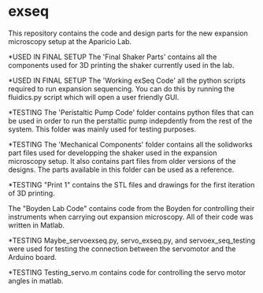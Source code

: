 # exseq
This repository contains the code and design parts for the new expansion microscopy setup at the Aparicio Lab. 

*USED IN FINAL SETUP The 'Final Shaker Parts' contains all the components used for 3D printing the shaker currently used in the lab.

*USED IN FINAL SETUP The 'Working exSeq Code' all the python scripts required to run expansion sequencing. You can do this by running the fluidics.py script which will open a user friendly GUI.

*TESTING The 'Peristaltic Pump Code' folder contains python files that can be used in order to run the perstaltic pump indepdently from the rest of the system. This folder was mainly used for testing purposes.

*TESTING The 'Mechanical Components' folder contains all the solidworks part files used for developping the shaker used in the expansion microscopy setup. It also contains part files from older versions of the designs. The parts available in this folder can be used as a reference.

*TESTING "Print 1" contains the STL files and drawings for the first iteration of 3D printing.

The "Boyden Lab Code" contains code from the Boyden for controlling their instruments when carrying out expansion microscopy. All of their code was written in Matlab.

*TESTING Maybe_servoexseq.py, servo_exseq.py, and servoex_seq_testing were used for testing the connection between the servomotor and the Arduino board.

*TESTING Testing_servo.m contains code for controlling the servo motor angles in matlab.
